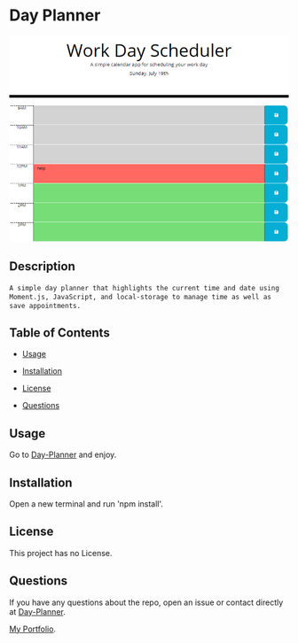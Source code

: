 # Day Planner
![scheduler](./pic/scheduler.PNG)
## Description

```
A simple day planner that highlights the current time and date using Moment.js, JavaScript, and local-storage to manage time as well as save appointments.
```

## Table of Contents 

* [Usage](#usage)

* [Installation](#installation)

* [License](#license)

* [Questions](#questions)


## Usage

Go to [Day-Planner](https://travislovingood.github.io/Day-Planner/) and enjoy.

## Installation

Open a new terminal and run 'npm install'.

## License

This project has no License.
  
## Questions

If you have any questions about the repo, open an issue or contact directly at [Day-Planner](https://github.com/TravisLovingood/Day-Planner).


[My Portfolio](https://travislovingood.github.io/Portfolio/).
